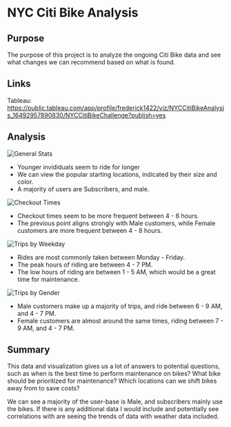 # NYC Citi Bike Analysis

## Purpose

The purpose of this project is to analyze the ongoing Citi Bike data and see what changes we can recommend based on what is found.

## Links

Tableau: https://public.tableau.com/app/profile/frederick1422/viz/NYCCitiBikeAnalysis_16492957890830/NYCCitiBikeChallenge?publish=yes

## Analysis

![General Stats](https://i.imgur.com/zj7Bkhz.png)

 - Younger invididuals seem to ride for longer
 - We can view the popular starting locations, indicated by their size and color.
 - A majority of users are Subscribers, and male.

![Checkout Times](https://i.imgur.com/sQ32Frb.png)

 - Checkout times seem to be more frequent between 4 - 6 hours.
 - The previous point aligns strongly with Male customers, while Female customers are more frequent between 4 - 8 hours.

![Trips by Weekday](https://i.imgur.com/dL0sWKW.png)

 - Rides are most commonly taken between Monday - Friday.
 - The peak hours of riding are between 4 - 7 PM.
 - The low hours of riding are between 1 - 5 AM, which would be a great time for maintenance.

![Trips by Gender](https://i.imgur.com/KJBpen0.png)

 - Male customers make up a majority of trips, and ride between 6 - 9 AM, and 4 - 7 PM.
 - Female customers are almost around the same times, riding between 7 - 9 AM, and 4 - 7 PM.

## Summary

This data and visualization gives us a lot of answers to potential questions, such as when is the best time to perform maintenance on bikes? What bike should be prioritized for maintenance? Which locations can we shift bikes away from to save costs?

We can see a majority of the user-base is Male, and subscribers mainly use the bikes. If there is any additional data I would include and potentially see correlations with are seeing the trends of data with weather data included.
